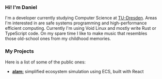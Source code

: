 ### Hi! I'm Daniel

I'm a developer currently studying Computer Science at [TU-Dresden](https://tu-dresden.de).
Areas I'm interested in are safe systems programming and high-performance efficient computing.
Currently I'm using Void Linux and mostly write Rust or TypeScript code.
On my spare time I like to make music that resembles those old-school ones from my childhood memories.

### My Projects

Here is a list of some of the public ones:

- [**alam:**](https://github.com/progrestian/alam) simplified ecosystem simulation using ECS, built with React
